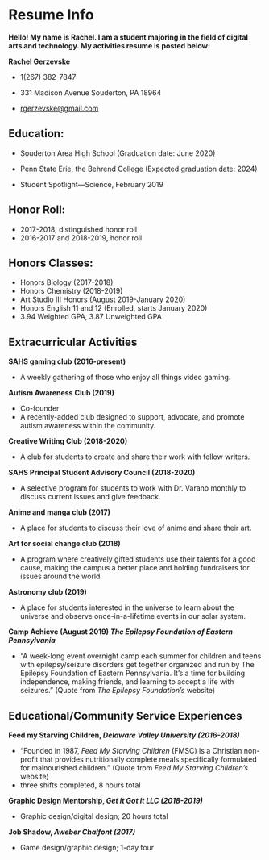 # Resume Info

**Hello! My name is Rachel. I am a student majoring in the field of digital arts and technology. My activities resume is posted below:**

 **Rachel Gerzevske**  
 
* 1(267) 382-7847

* 331 Madison Avenue Souderton, PA 18964
 
* rgerzevske@gmail.com 

## **Education:**
* Souderton Area High School (Graduation date: June 2020)

* Penn State Erie, the Behrend College (Expected graduation date: 2024)

* Student Spotlight—Science, February 2019

## **Honor Roll:** 
*	2017-2018, distinguished honor roll 
* 2016-2017 and 2018-2019, honor roll

## **Honors Classes:** 
* Honors Biology (2017-2018)
* Honors Chemistry (2018-2019)
*	Art Studio III Honors (August 2019-January 2020)
* Honors English 11 and 12 (Enrolled, starts January 2020)
* 3.94 Weighted GPA, 3.87 Unweighted GPA

## **Extracurricular Activities**

 **SAHS gaming club (2016-present)**
*	A weekly gathering of those who enjoy all things video gaming.

**Autism Awareness Club (2019)**
*	Co-founder
*	A recently-added club designed to support, advocate, and promote autism awareness within the community.

**Creative Writing Club (2018-2020)**
*	A club for students to create and share their work with fellow writers.

**SAHS Principal Student Advisory Council (2018-2020)**
*	A selective program for students to work with Dr. Varano monthly to discuss current issues and give feedback.  

**Anime and manga club (2017)**
*	A place for students to discuss their love of anime and share their art.

**Art for social change club (2018)**
*	A program where creatively gifted students use their talents for a good cause, making the campus a better place and holding fundraisers for issues around the world. 

**Astronomy club (2019)**
*	A place for students interested in the universe to learn about the universe and observe once-in-a-lifetime events in our solar system.

**Camp Achieve (August 2019) *The Epilepsy Foundation of Eastern Pennsylvania***
*	“A week-long event overnight camp each summer for children and teens with epilepsy/seizure disorders get together organized and run by The Epilepsy Foundation of Eastern Pennsylvania. It’s a time for building independence, making friends, and learning to accept a life with seizures.” (Quote from *The Epilepsy Foundation’s* website)

## **Educational/Community Service Experiences**

**Feed my Starving Children, *Delaware Valley University (2016-2018)***
*	“Founded in 1987, *Feed My Starving Children* (FMSC) is a Christian non-profit that provides nutritionally complete meals specifically formulated for malnourished children.” (Quote from *Feed My Starving Children’s* website)
*	three shifts completed, 8 hours total

**Graphic Design Mentorship, *Get it Got it LLC (2018-2019)***
*	Graphic design/digital design; 20 hours total

**Job Shadow, *Aweber Chalfont (2017)***
*	Game design/graphic design; 1-day tour





